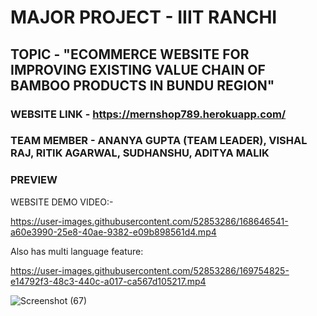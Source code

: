 # MAJOR PROJECT - IIIT RANCHI
## TOPIC - "ECOMMERCE WEBSITE FOR IMPROVING EXISTING VALUE CHAIN OF BAMBOO PRODUCTS IN BUNDU REGION"
### WEBSITE LINK - https://mernshop789.herokuapp.com/

### TEAM MEMBER - ANANYA GUPTA (TEAM LEADER), VISHAL RAJ, RITIK AGARWAL, SUDHANSHU, ADITYA MALIK

### PREVIEW

WEBSITE DEMO VIDEO:- 

https://user-images.githubusercontent.com/52853286/168646541-a60e3990-25e8-40ae-9382-e09b898561d4.mp4

Also has multi language feature:


https://user-images.githubusercontent.com/52853286/169754825-e14792f3-48c3-440c-a017-ca567d105217.mp4


![Screenshot (67)](https://user-images.githubusercontent.com/45869380/168313229-59528981-7ae1-4a36-9fb3-1f16c059dd56.png)
